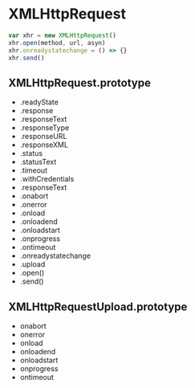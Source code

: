# XMLHttpRequest

```js
var xhr = new XMLHttpRequest()
xhr.open(method, url, asyn)
xhr.onreadystatechange = () => {}
xhr.send()
```

## XMLHttpRequest.prototype

- .readyState
- .response
- .responseText
- .responseType
- .responseURL
- .responseXML
- .status
- .statusText
- .timeout
- .withCredentials
- .responseText
- .onabort
- .onerror
- .onload
- .onloadend
- .onloadstart
- .onprogress
- .ontimeout
- .onreadystatechange
- .upload
- .open()
- .send()

## XMLHttpRequestUpload.prototype

- onabort
- onerror
- onload
- onloadend
- onloadstart
- onprogress
- ontimeout
